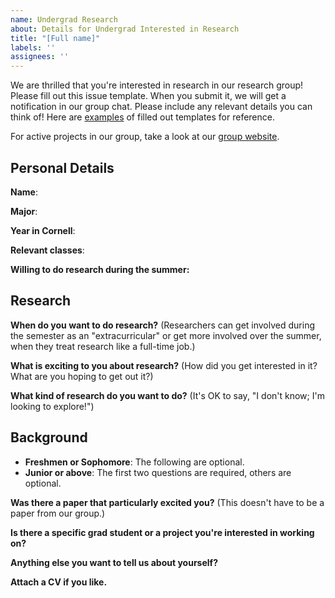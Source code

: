 ```yaml
---
name: Undergrad Research
about: Details for Undergrad Interested in Research
title: "[Full name]"
labels: ''
assignees: ''
---
```


We are thrilled that you're interested in research in our research group! Please fill out this issue template. When you submit it, we will get a notification in our group chat. Please include any relevant details you can think of! Here are [examples](https://github.com/cucapra/undergrad-research/issues?q=is%3Aissue+is%3Aopen+label%3AExample) of filled out templates for reference.

For active projects in our group, take a look at our [group website](https://capra.cs.cornell.edu/).


## Personal Details

**Name**:

**Major**:

**Year in Cornell**:

**Relevant classes**:

**Willing to do research during the summer:**


## Research

**When do you want to do research?**
(Researchers can get involved during the semester as an "extracurricular" or get more involved over the summer, when they treat research like a full-time job.)

**What is exciting to you about research?**
(How did you get interested in it? What are you hoping to get out it?)

**What kind of research do you want to do?**
(It's OK to say, "I don't know; I'm looking to explore!")


## Background

- **Freshmen or Sophomore**: The following are optional.
- **Junior or above**: The first two questions are required, others are optional.

**Was there a paper that particularly excited you?**
(This doesn't have to be a paper from our group.)

**Is there a specific grad student or a project you're interested in working on?**

**Anything else you want to tell us about yourself?**

**Attach a CV if you like.**
